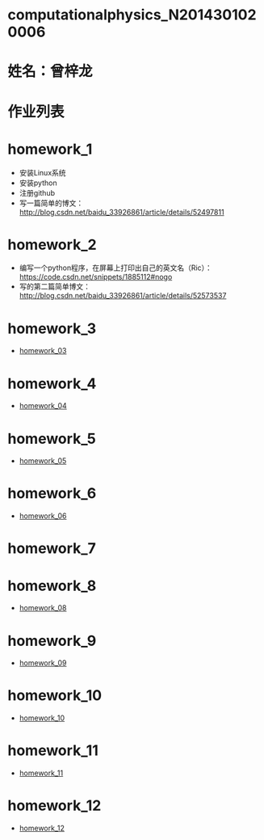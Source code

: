# computationalphysics_N2014301020006
# 姓名：曾梓龙
# 作业列表
# homework_1
- 安装Linux系统
- 安装python
- 注册github
- 写一篇简单的博文：http://blog.csdn.net/baidu_33926861/article/details/52497811

# homework_2
- 编写一个python程序，在屏幕上打印出自己的英文名（Ric）：https://code.csdn.net/snippets/1885112#nogo
- 写的第二篇简单博文：http://blog.csdn.net/baidu_33926861/article/details/52573537

# homework_3
- [homework_03](https://github.com/RicardoZiTseng/computationalphysics_N2014301020006/blob/master/homework_03.md)

# homework_4
- [homework_04](http://www.jianshu.com/p/4838d81da5fb)

# homework_5
- [homework_05](http://www.jianshu.com/p/cb301234e770)

# homework_6
- [homework_06](http://www.jianshu.com/p/88f56f8dd178)

# homework_7


# homework_8
- [homework_08](http://www.jianshu.com/p/90c24167c957)

# homework_9
- [homework_09](http://www.jianshu.com/p/a146fa6d2413)

# homework_10
- [homework_10](http://www.jianshu.com/p/95165a0e5047)

# homework_11
- [homework_11](http://www.jianshu.com/p/839d1838d395)

# homework_12
- [homework_12](http://www.jianshu.com/p/c5f1c982e311)
